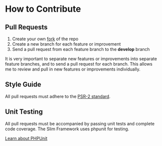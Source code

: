 # How to Contribute

## Pull Requests

1. Create your own [fork](https://help.github.com/articles/fork-a-repo) of the repo
2. Create a new branch for each feature or improvement
3. Send a pull request from each feature branch to the **develop** branch

It is very important to separate new features or improvements into separate
feature branches, and to send a pull request for each branch. This allows me to
review and pull in new features or improvements individually.

## Style Guide

All pull requests must adhere to the [PSR-2 standard](https://github.com/php-fig/fig-standards/blob/master/accepted/PSR-2-coding-style-guide.md).

## Unit Testing

All pull requests must be accompanied by passing unit tests and complete code
coverage. The Slim Framework uses phpunit for testing.

[Learn about PHPUnit](https://github.com/sebastianbergmann/phpunit/)
